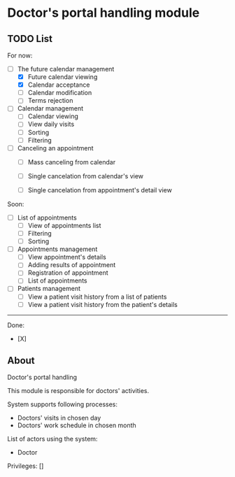 # Doctor's portal handling module
## TODO List
For now:
- [ ] The future calendar management
  - [x] Future calendar viewing
  - [x] Calendar acceptance
  - [ ] Calendar modification
  - [ ] Terms rejection
- [ ] Calendar management
  - [ ] Calendar viewing
  - [ ] View daily visits
  - [ ] Sorting
  - [ ] Filtering
- [ ] Canceling an appointment
  - [ ] Mass canceling from calendar
  - [ ] Single cancelation from calendar's view
  - [ ] Single cancelation from appointment's detail view

  
Soon:
- [ ] List of appointments
  - [ ] View of appointments list
  - [ ] Filtering 
  - [ ] Sorting
- [ ] Appointments management
  - [ ] View appointment's details
  - [ ] Adding results of appointment
  - [ ] Registration of appointment
  - [ ] List of appointments
- [ ] Patients management
  - [ ] View a patient visit history from a list of patients 
  - [ ] View a patient visit history from the patient's details

---
Done:
- [X] 


## About

Doctor's portal handling

This module is responsible for doctors' activities.

System supports following processes:
- Doctors' visits in chosen day
- Doctors' work schedule in chosen month
  
List of actors using the system:
- Doctor

Privileges:
[]
 
